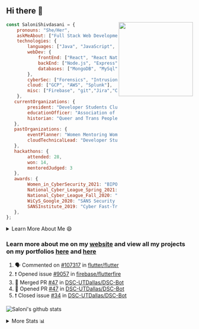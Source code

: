 ## Hi there 👋

<img align='right' src="https://storage.googleapis.com/saloni-shivdasani-resume/Saloni.png" width="200">

```javascript
const SaloniShivdasani = {
    pronouns: "She/Her",
    askMeAbout: ["Full Stack Web Development", "Cloud Computing", "Cyber Security"],
    technologies: {
        languages: ["Java", "JavaScript", "SQL", "Python", "C++", "BASH", "R"],
        webDev: {
            frontEnd: ["React", "React Native", "Electron"],
            backEnd: ["Node.js", "Express", "Flask"],
            databases: ["MongoDB", "MySql"],
        },
        cyberSec: ["Forensics", "Intrusion Detection", "Security Operations", "Network and Application Penetration Testing"],
        cloud: ["GCP", "AWS", "Splunk"],
        misc: ["Firebase", "git","Jira","Confluence"]
    },
   currentOrganizations: {
        president: "Developer Students Club, UTD",
        educationOfficer: "Association of Computer Machinery, UTD",
        historian: "Queer and Trans People of Color, UTD",
   },
   pastOrganizations: {
        eventPlanner: "Women Mentoring Women in Engineering, UTD",
        cloudTechnicalLead: "Developer Students Club, UTD",
   },
   hackathons: {
        attended: 28,
        won: 14,
        mentoredJudged: 3
   },
   awards: {
        Women_in_CyberSecurity_2021: "BIPOC Fellowship Award",
        National_Cyber_League_Spring_2021: "Gold Bracket Competitor - Top 15% nationally",
        National_Cyber_League_Fall_2020: "Gold Bracket Competitor - Top 15% nationally",
        WiCyS_Google_2020: "SANS Security Training Scholarship",
        SANSInstitute_2019: "Cyber Fast-Track Game Quarter-Finalist",
   },
};
```

<!--START_SECTION:table-->
<details>

<summary>Learn More About Me 😄 </summary>

I am a senior at The University of Texas at Dallas, and I am currently majoring in Software Engineering with a concentration in Information Assurance. I am interested and have experience in full stack development, cloud computing, and cybersecurity. I hope to find opportunities where I can gain exposure to algorithm and project design. My ultimate aim is to develop futuristic products for users because I am inspired by the impact of computing on society.

I have experience in full stack web development through my participation and awards in hackathons where I have learnt and used React, Node.js, Express, MongoDB, Flask, NLTK, and React Native along with GIT, GCP, and Firebase. Last semester, I was also responsible for backend development for a project at a local NGO where I created a REST API using Node.js, Express, MongoDB and SQL and hosted it on servers using GCP. 

From my coursework and local competitions, I have skills in algorithms and data structures in Java, database management using SQL and machine learning using Python and R. I have also been a quarter-finalist in a national cybersecurity completion hosted by the SANS institute.

I am also actively involved in campus organization where I am the cloud technical lead for Developer Student Club, Mentor and Education Officer for Association of Computing Machinery, event planner for Women Mentoring Women in Engineering and IT Committee member for IEEE.

</details>

<!--END_SECTION:table-->

### Learn more about me on my [website](https://www.saloni-shivdasani.codes) and view all my projects on my portfolios [here](https://www.saloni-shivdasani.codes/projects) and  [here](http://devpost.com/SaloniS)

<!--START_SECTION:activity-->
1. 🗣 Commented on [#107317](https://github.com/flutter/flutter/issues/107317) in [flutter/flutter](https://github.com/flutter/flutter)
2. ❗️ Opened issue [#9057](https://github.com/firebase/flutterfire/issues/9057) in [firebase/flutterfire](https://github.com/firebase/flutterfire)
3. 🎉 Merged PR [#47](https://github.com/DSC-UTDallas/DSC-Bot/pull/47) in [DSC-UTDallas/DSC-Bot](https://github.com/DSC-UTDallas/DSC-Bot)
4. 💪 Opened PR [#47](https://github.com/DSC-UTDallas/DSC-Bot/pull/47) in [DSC-UTDallas/DSC-Bot](https://github.com/DSC-UTDallas/DSC-Bot)
5. ❗️ Closed issue [#34](https://github.com/DSC-UTDallas/DSC-Bot/issues/34) in [DSC-UTDallas/DSC-Bot](https://github.com/DSC-UTDallas/DSC-Bot)
<!--END_SECTION:activity-->

![Saloni's github stats](https://github-readme-stats.vercel.app/api?username=SaloniSS)

<!--START_SECTION:table-->
<details>

<summary>More Stats 📊 </summary>

<!--START_SECTION:waka-->
![Code Time](http://img.shields.io/badge/Code%20Time-1%2C224%20hrs%2040%20mins-blue)

![Lines of code](https://img.shields.io/badge/From%20Hello%20World%20I%27ve%20Written--1%20Million%20lines%20of%20code-blue)

**🐱 My GitHub Data** 

> 🏆 140 Contributions in the Year 2022
 > 
> 📦 587.5 kB Used in GitHub's Storage 
 > 
> 💼 Opted to Hire
 > 
> 📜 29 Public Repositories 
 > 
> 🔑 26 Private Repositories  
 > 
**I'm a Night 🦉** 

```text
🌞 Morning    69 commits     ████░░░░░░░░░░░░░░░░░░░░░   17.34% 
🌆 Daytime    114 commits    ███████░░░░░░░░░░░░░░░░░░   28.64% 
🌃 Evening    148 commits    █████████░░░░░░░░░░░░░░░░   37.19% 
🌙 Night      67 commits     ████░░░░░░░░░░░░░░░░░░░░░   16.83%

```
📅 **I'm Most Productive on Sunday** 

```text
Monday       97 commits     ██████░░░░░░░░░░░░░░░░░░░   24.37% 
Tuesday      79 commits     █████░░░░░░░░░░░░░░░░░░░░   19.85% 
Wednesday    28 commits     █░░░░░░░░░░░░░░░░░░░░░░░░   7.04% 
Thursday     16 commits     █░░░░░░░░░░░░░░░░░░░░░░░░   4.02% 
Friday       13 commits     ░░░░░░░░░░░░░░░░░░░░░░░░░   3.27% 
Saturday     60 commits     ███░░░░░░░░░░░░░░░░░░░░░░   15.08% 
Sunday       105 commits    ██████░░░░░░░░░░░░░░░░░░░   26.38%

```


📊 **This Week I Spent My Time On** 

```text
⌚︎ Time Zone: America/Chicago

💬 Programming Languages: 
Other                    7 hrs 15 mins       █████████████████████░░░░   84.01% 
JavaScript               36 mins             █░░░░░░░░░░░░░░░░░░░░░░░░   6.95% 
Dart                     32 mins             █░░░░░░░░░░░░░░░░░░░░░░░░   6.25% 
Python                   8 mins              ░░░░░░░░░░░░░░░░░░░░░░░░░   1.63% 
TypeScript               3 mins              ░░░░░░░░░░░░░░░░░░░░░░░░░   0.71%

```

**I Mostly Code in JavaScript** 

```text
JavaScript               24 repos            ██████████░░░░░░░░░░░░░░░   42.11% 
Java                     11 repos            ████░░░░░░░░░░░░░░░░░░░░░   19.3% 
Python                   8 repos             ███░░░░░░░░░░░░░░░░░░░░░░   14.04% 
CSS                      3 repos             █░░░░░░░░░░░░░░░░░░░░░░░░   5.26% 
TypeScript               3 repos             █░░░░░░░░░░░░░░░░░░░░░░░░   5.26%

```



 Last Updated on 18/12/2022 02:46:28 UTC
<!--END_SECTION:waka-->

<!--END_SECTION:table-->

<!--
**SaloniSS/SaloniSS** is a ✨ _special_ ✨ repository because its `README.md` (this file) appears on your GitHub profile.

Here are some ideas to get you started:

- 🔭 I’m currently working on ...
- 🌱 I’m currently learning ...
- 👯 I’m looking to collaborate on ...
- 🤔 I’m looking for help with ...
- 💬 Ask me about ...
- 📫 How to reach me: ...
- 😄 Pronouns: ...
- ⚡ Fun fact: ...
-->
